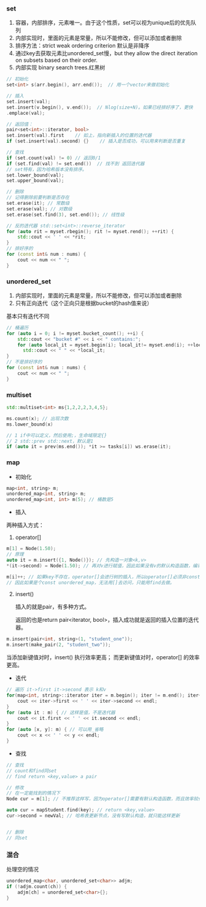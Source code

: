 ### set

1.  容器，内部排序，元素唯一。由于这个性质，set可以视为unique后的优先队列
2.  内部实现时，里面的元素是常量，所以不能修改，但可以添加或者删除
3.  排序方法：strict weak ordering criterion 默认是非降序
4.  通过key去获取元素比unordered\_set慢，but they allow the direct iteration on subsets based on their order.
5.  内部实现 binary search trees.红黑树

```cpp
// 初始化
set<int> s(arr.begin(), arr.end());  // 用一个vector来做初始化

// 插入
set.insert(val);
set.insert(v.begin(), v.end());  // Nlog(size+N)。如果已经排好序了，更快
.emplace(val);

// 返回值：
pair<set<int>::iterator, bool>
set.insert(val).first    // 如上，指向新插入的位置的迭代器
if (set.insert(val).second) {}    // 插入是否成功，可以用来判断是否重复

// 查找
if (set.count(val) != 0) // 返回0/1
if (set.find(val) != set.end())  // 找不到 返回迭代器
// set特有，因为哈希版本没有排序。
set.lower_bound(val);
set.upper_bound(val); 

// 删除
// 记得删除前要判断是否存在
set.erase(it); // 常数级
set.erase(val); // 对数级
set.erase(set.find(3), set.end()); // 线性级

// 反的迭代器 std::set<int>::reverse_iterator
for (auto rit = myset.rbegin(); rit != myset.rend(); ++rit) {
    std::cout << ' ' << *rit;
}
// 排好序的
for (const int& num : nums) {
    cout << num << " ";
}

```

### unordered_set
1.  内部实现时，里面的元素是常量，所以不能修改，但可以添加或者删除
2.  只有正向迭代（这个正向只是根据bucket的hash值来说）

基本只有迭代不同
```cpp
// 桶遍历
for (auto i = 0; i != myset.bucket_count(); ++i) {
    std::cout << "bucket #" << i << " contains:";
    for (auto local_it = myset.begin(i); local_it!= myset.end(i); ++local_it )
      std::cout << " " << *local_it;
}
// 不是排好序的
for (const int& num : nums) {
    cout << num << " ";
}
```

### multiset
```cpp
std::multiset<int> ms{1,2,2,2,3,4,5};

ms.count(x); // 出现次数
ms.lower_bound(x)

// 1 if中可以定义，然后使用;，生命域限定{}
// 2 std::prev std::next，默认是1
if (auto it = prev(ms.end()); *it >= tasks[i]) ws.erase(it);
```

### map
* 初始化
```cpp
map<int, string> m;  
unordered_map<int, string> m;
unordered_map<int, int> m(5); // 桶数是5
```

* 插入

两种插入方式：

1. operator[] 

```cpp
m[1] = Node(1.50);
// 原理
auto it = m.insert({1, Node()}); // 先构造一对象<k,v>
*(it->second) = Node(1.50); // 再对v进行赋值，因此如果没有v的默认构造函数，编译会报错。

m[i]++; // 如果key不存在，operator[]会进行树的插入，所以operator[]必须非const的成员函数。（不能被插入）
// 因此如果是个const unordered_map，无法用[]去访问，只能用find去做。
```

2. insert()

   插入的就是pair，有多种方式。

   返回的也是return pair<iterator, bool>，插入成功就是返回的插入位置的迭代器。

```cpp
m.insert(pair<int, string>(1, "student_one"));
m.insert(make_pair(2, "student_two"));
```

当添加新键值对时，insert() 执行效率更高；
而更新键值对时，operator[] 的效率更高。

* 迭代


```cpp
// 遍历 it->first it->second 表示 k和v
for(map<int, string>::iterator iter = m.begin(); iter != m.end(); iter++) {
    cout << iter->first << ' ' << iter->second << endl;
}
for (auto it : m) { // 这样是值，不是迭代器
    cout << it.first << ' ' << it.second << endl;
}
for (auto [x, y]: m) { // 可以用_省略
    cout << x << ' ' << y << endl;
} 
```

* 查找


```cpp
// 查找
// count和find同set
// find return <key,value> a pair

// 修改
// 在一定能找到的情况下
Node cur = m[1]; // 不推荐这样写，因为operator[]需要有默认构造函数，而且效率较低

auto cur = mapStudent.find(key); // return <key,value>
cur->second = newVal; // 哈希表更新节点，没有写默认构造，就只能这样更新


// 删除
// 同set
```



### 混合
处理空的情况
```c++
unordered_map<char, unordered_set<char>> adjm;
if (!adjm.count(ch)) {
    adjm[ch] = unordered_set<char>{};
}
```
